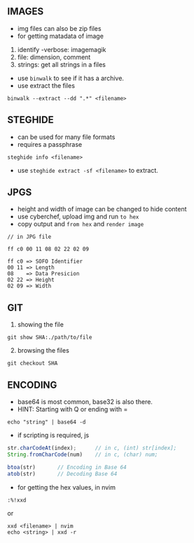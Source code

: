 IMAGES
------

- img files can also be zip files
- for getting matadata of image

1. identify -verbose:  imagemagik
1. file: dimension, comment
1. strings: get all strings in a files

- use `binwalk` to see if it has a archive.
- use extract the files 

```
binwalk --extract --dd ".*" <filename>
```

STEGHIDE
--------

- can be used for many file formats
- requires a passphrase

```
steghide info <filename>
```

- use `steghide extract -sf <filename>` to extract.

JPGS
----

- height and width of image can be changed to hide content
- use cyberchef, upload img and run `to hex`
- copy output and `from hex` and `render image`

```
// in JPG file

ff c0 00 11 08 02 22 02 09

ff c0 => SOFO Identifier 
00 11 => Length
08    => Data Presicion
02 22 => Height
02 09 => Width
```

GIT
---

1. showing the file

```
git show SHA:./path/to/file
```

2. browsing the files

```
git checkout SHA
```

ENCODING
--------

- base64 is most common, base32 is also there.
- HINT: Starting with Q or ending with =

```
echo "string" | base64 -d
```

- if scripting is required, js

```js
str.charCodeAt(index);      // in c, (int) str[index];
String.fromCharCode(num)    // in c, (char) num;

btoa(str)       // Encoding in Base 64 
atob(str)       // Decoding Base 64
```

- for getting the hex values, in nvim

```
:%!xxd
```

or

```
xxd <filename> | nvim
echo <string> | xxd -r
```

